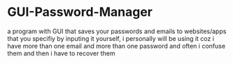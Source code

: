 # GUI-Password-Manager
a program with GUI that saves your passwords and emails to websites/apps that you specifiy by inputing it yourself, i personally will be using it coz i have more than one email and more than one password and often i confuse them and then i have to recover them 
